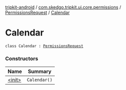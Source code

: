 [tripkit-android](../../../index.md) / [com.skedgo.tripkit.ui.core.permissions](../../index.md) / [PermissionsRequest](../index.md) / [Calendar](./index.md)

# Calendar

`class Calendar : `[`PermissionsRequest`](../index.md)

### Constructors

| Name | Summary |
|---|---|
| [&lt;init&gt;](-init-.md) | `Calendar()` |
